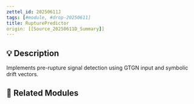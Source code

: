 ```yaml
---
zettel_id: 20250611J
tags: [#module, #drop-20250611]
title: RupturePredictor
origin: [[Source_20250611D_Summary]]
---
```


## 💡 Description
Implements pre-rupture signal detection using GTGN input and symbolic drift vectors.

## 🔗 Related Modules
<!-- Will be filled in during integration pass -->
